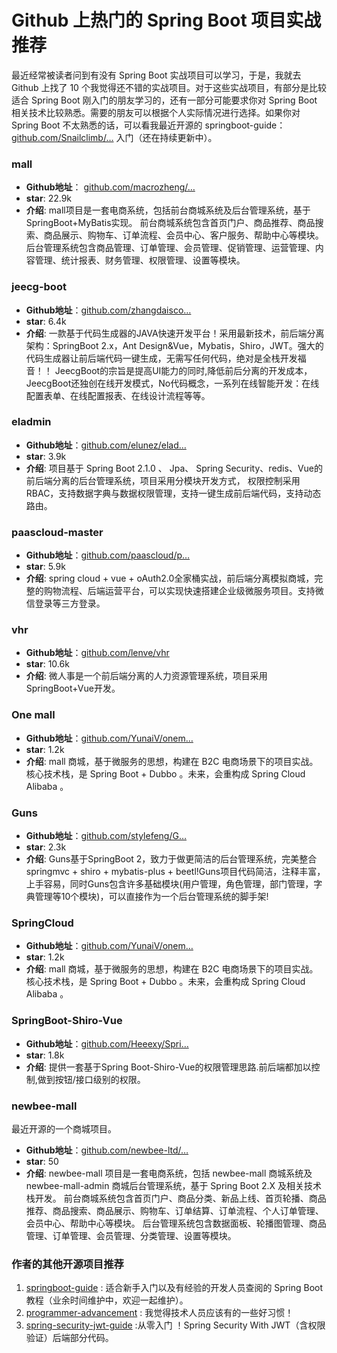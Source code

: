 # Github 上热门的 Spring Boot 项目实战推荐

最近经常被读者问到有没有 Spring Boot 实战项目可以学习，于是，我就去 Github 上找了 10 个我觉得还不错的实战项目。对于这些实战项目，有部分是比较适合 Spring Boot 刚入门的朋友学习的，还有一部分可能要求你对 Spring Boot 相关技术比较熟悉。需要的朋友可以根据个人实际情况进行选择。如果你对 Spring Boot 不太熟悉的话，可以看我最近开源的 springboot-guide：[github.com/Snailclimb/…](https://link.juejin.im/?target=https%3A%2F%2Fgithub.com%2FSnailclimb%2Fspringboot-guide) 入门（还在持续更新中）。

### mall

- **Github地址**： [github.com/macrozheng/…](https://link.juejin.im/?target=https%3A%2F%2Fgithub.com%2Fmacrozheng%2Fmall)
- **star**: 22.9k
- **介绍**: mall项目是一套电商系统，包括前台商城系统及后台管理系统，基于SpringBoot+MyBatis实现。 前台商城系统包含首页门户、商品推荐、商品搜索、商品展示、购物车、订单流程、会员中心、客户服务、帮助中心等模块。 后台管理系统包含商品管理、订单管理、会员管理、促销管理、运营管理、内容管理、统计报表、财务管理、权限管理、设置等模块。

### jeecg-boot

- **Github地址**：[github.com/zhangdaisco…](https://link.juejin.im/?target=https%3A%2F%2Fgithub.com%2Fzhangdaiscott%2Fjeecg-boot)
- **star**: 6.4k
- **介绍**: 一款基于代码生成器的JAVA快速开发平台！采用最新技术，前后端分离架构：SpringBoot 2.x，Ant Design&Vue，Mybatis，Shiro，JWT。强大的代码生成器让前后端代码一键生成，无需写任何代码，绝对是全栈开发福音！！ JeecgBoot的宗旨是提高UI能力的同时,降低前后分离的开发成本，JeecgBoot还独创在线开发模式，No代码概念，一系列在线智能开发：在线配置表单、在线配置报表、在线设计流程等等。

### eladmin

- **Github地址**：[github.com/elunez/elad…](https://link.juejin.im/?target=https%3A%2F%2Fgithub.com%2Felunez%2Feladmin)
- **star**: 3.9k
- **介绍**: 项目基于 Spring Boot 2.1.0 、 Jpa、 Spring Security、redis、Vue的前后端分离的后台管理系统，项目采用分模块开发方式， 权限控制采用 RBAC，支持数据字典与数据权限管理，支持一键生成前后端代码，支持动态路由。

### paascloud-master

- **Github地址**：[github.com/paascloud/p…](https://link.juejin.im/?target=https%3A%2F%2Fgithub.com%2Fpaascloud%2Fpaascloud-master)
- **star**: 5.9k
- **介绍**: spring cloud + vue + oAuth2.0全家桶实战，前后端分离模拟商城，完整的购物流程、后端运营平台，可以实现快速搭建企业级微服务项目。支持微信登录等三方登录。

### vhr

- **Github地址**：[github.com/lenve/vhr](https://link.juejin.im/?target=https%3A%2F%2Fgithub.com%2Flenve%2Fvhr)
- **star**: 10.6k
- **介绍**: 微人事是一个前后端分离的人力资源管理系统，项目采用SpringBoot+Vue开发。

### One mall

- **Github地址**：[github.com/YunaiV/onem…](https://link.juejin.im/?target=https%3A%2F%2Fgithub.com%2FYunaiV%2Fonemall)
- **star**: 1.2k
- **介绍**: mall 商城，基于微服务的思想，构建在 B2C 电商场景下的项目实战。核心技术栈，是 Spring Boot + Dubbo 。未来，会重构成 Spring Cloud Alibaba 。

### Guns

- **Github地址**：[github.com/stylefeng/G…](https://link.juejin.im/?target=https%3A%2F%2Fgithub.com%2Fstylefeng%2FGuns)
- **star**: 2.3k
- **介绍**: Guns基于SpringBoot 2，致力于做更简洁的后台管理系统，完美整合springmvc + shiro + mybatis-plus + beetl!Guns项目代码简洁，注释丰富，上手容易，同时Guns包含许多基础模块(用户管理，角色管理，部门管理，字典管理等10个模块)，可以直接作为一个后台管理系统的脚手架!

### SpringCloud

- **Github地址**：[github.com/YunaiV/onem…](https://link.juejin.im/?target=https%3A%2F%2Fgithub.com%2FYunaiV%2Fonemall)
- **star**: 1.2k
- **介绍**: mall 商城，基于微服务的思想，构建在 B2C 电商场景下的项目实战。核心技术栈，是 Spring Boot + Dubbo 。未来，会重构成 Spring Cloud Alibaba 。

### SpringBoot-Shiro-Vue

- **Github地址**：[github.com/Heeexy/Spri…](https://link.juejin.im/?target=https%3A%2F%2Fgithub.com%2FHeeexy%2FSpringBoot-Shiro-Vue)
- **star**: 1.8k
- **介绍**: 提供一套基于Spring Boot-Shiro-Vue的权限管理思路.前后端都加以控制,做到按钮/接口级别的权限。

### newbee-mall

最近开源的一个商城项目。

- **Github地址**：[github.com/newbee-ltd/…](https://link.juejin.im/?target=https%3A%2F%2Fgithub.com%2Fnewbee-ltd%2Fnewbee-mall)
- **star**: 50
- **介绍**: newbee-mall 项目是一套电商系统，包括 newbee-mall 商城系统及 newbee-mall-admin 商城后台管理系统，基于 Spring Boot 2.X 及相关技术栈开发。 前台商城系统包含首页门户、商品分类、新品上线、首页轮播、商品推荐、商品搜索、商品展示、购物车、订单结算、订单流程、个人订单管理、会员中心、帮助中心等模块。 后台管理系统包含数据面板、轮播图管理、商品管理、订单管理、会员管理、分类管理、设置等模块。

### 作者的其他开源项目推荐

1. [springboot-guide](https://link.juejin.im/?target=https%3A%2F%2Fgithub.com%2FSnailclimb%2Fspringboot-guide) : 适合新手入门以及有经验的开发人员查阅的 Spring Boot 教程（业余时间维护中，欢迎一起维护）。
2. [programmer-advancement](https://link.juejin.im/?target=https%3A%2F%2Fgithub.com%2FSnailclimb%2Fprogrammer-advancement) : 我觉得技术人员应该有的一些好习惯！
3. [spring-security-jwt-guide](https://link.juejin.im/?target=https%3A%2F%2Fgithub.com%2FSnailclimb%2Fspring-security-jwt-guide) :从零入门 ！Spring Security With JWT（含权限验证）后端部分代码。